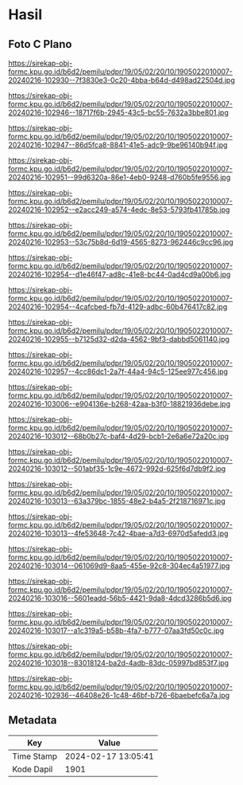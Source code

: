 # Hasil

## Foto C Plano

https://sirekap-obj-formc.kpu.go.id/b6d2/pemilu/pdpr/19/05/02/20/10/1905022010007-20240216-102930--7f3830e3-0c20-4bba-b64d-d498ad22504d.jpg

https://sirekap-obj-formc.kpu.go.id/b6d2/pemilu/pdpr/19/05/02/20/10/1905022010007-20240216-102946--18717f6b-2945-43c5-bc55-7632a3bbe801.jpg

https://sirekap-obj-formc.kpu.go.id/b6d2/pemilu/pdpr/19/05/02/20/10/1905022010007-20240216-102947--86d5fca8-8841-41e5-adc9-9be96140b94f.jpg

https://sirekap-obj-formc.kpu.go.id/b6d2/pemilu/pdpr/19/05/02/20/10/1905022010007-20240216-102951--99d6320a-86e1-4eb0-9248-d760b5fe9556.jpg

https://sirekap-obj-formc.kpu.go.id/b6d2/pemilu/pdpr/19/05/02/20/10/1905022010007-20240216-102952--e2acc249-a574-4edc-8e53-5793fb41785b.jpg

https://sirekap-obj-formc.kpu.go.id/b6d2/pemilu/pdpr/19/05/02/20/10/1905022010007-20240216-102953--53c75b8d-6d19-4565-8273-962446c9cc96.jpg

https://sirekap-obj-formc.kpu.go.id/b6d2/pemilu/pdpr/19/05/02/20/10/1905022010007-20240216-102954--d1e46f47-ad8c-41e8-bc44-0ad4cd9a00b6.jpg

https://sirekap-obj-formc.kpu.go.id/b6d2/pemilu/pdpr/19/05/02/20/10/1905022010007-20240216-102954--4cafcbed-fb7d-4129-adbc-60b476417c82.jpg

https://sirekap-obj-formc.kpu.go.id/b6d2/pemilu/pdpr/19/05/02/20/10/1905022010007-20240216-102955--b7125d32-d2da-4562-9bf3-dabbd5061140.jpg

https://sirekap-obj-formc.kpu.go.id/b6d2/pemilu/pdpr/19/05/02/20/10/1905022010007-20240216-102957--4cc86dc1-2a7f-44a4-94c5-125ee977c456.jpg

https://sirekap-obj-formc.kpu.go.id/b6d2/pemilu/pdpr/19/05/02/20/10/1905022010007-20240216-103006--e904136e-b268-42aa-b3f0-18821936debe.jpg

https://sirekap-obj-formc.kpu.go.id/b6d2/pemilu/pdpr/19/05/02/20/10/1905022010007-20240216-103012--68b0b27c-baf4-4d29-bcb1-2e6a6e72a20c.jpg

https://sirekap-obj-formc.kpu.go.id/b6d2/pemilu/pdpr/19/05/02/20/10/1905022010007-20240216-103012--501abf35-1c9e-4672-992d-625f6d7db9f2.jpg

https://sirekap-obj-formc.kpu.go.id/b6d2/pemilu/pdpr/19/05/02/20/10/1905022010007-20240216-103013--63a379bc-1855-48e2-b4a5-2f218716971c.jpg

https://sirekap-obj-formc.kpu.go.id/b6d2/pemilu/pdpr/19/05/02/20/10/1905022010007-20240216-103013--4fe53648-7c42-4bae-a7d3-6970d5afedd3.jpg

https://sirekap-obj-formc.kpu.go.id/b6d2/pemilu/pdpr/19/05/02/20/10/1905022010007-20240216-103014--061069d9-8aa5-455e-92c8-304ec4a51977.jpg

https://sirekap-obj-formc.kpu.go.id/b6d2/pemilu/pdpr/19/05/02/20/10/1905022010007-20240216-103016--5601eadd-56b5-4421-9da8-4dcd3286b5d6.jpg

https://sirekap-obj-formc.kpu.go.id/b6d2/pemilu/pdpr/19/05/02/20/10/1905022010007-20240216-103017--a1c319a5-b58b-4fa7-b777-07aa3fd50c0c.jpg

https://sirekap-obj-formc.kpu.go.id/b6d2/pemilu/pdpr/19/05/02/20/10/1905022010007-20240216-103018--83018124-ba2d-4adb-83dc-05997bd853f7.jpg

https://sirekap-obj-formc.kpu.go.id/b6d2/pemilu/pdpr/19/05/02/20/10/1905022010007-20240216-102936--46408e26-1c48-46bf-b726-6baebefc6a7a.jpg


## Metadata

| Key        | Value               |
| ---------- | ------------------- |
| Time Stamp | 2024-02-17 13:05:41 |
| Kode Dapil | 1901                |




